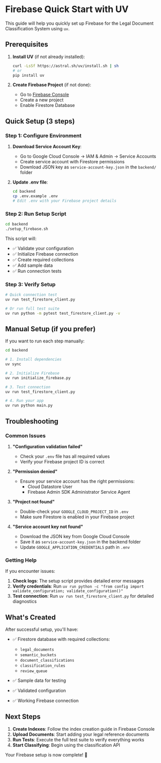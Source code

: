 # Firebase Quick Start with UV

This guide will help you quickly set up Firebase for the Legal Document Classification System using `uv`.

## Prerequisites

1. **Install UV** (if not already installed):
   ```bash
   curl -LsSf https://astral.sh/uv/install.sh | sh
   # or
   pip install uv
   ```

2. **Create Firebase Project** (if not done):
   - Go to [Firebase Console](https://console.firebase.google.com/)
   - Create a new project
   - Enable Firestore Database

## Quick Setup (3 steps)

### Step 1: Configure Environment

1. **Download Service Account Key**:
   - Go to Google Cloud Console → IAM & Admin → Service Accounts
   - Create service account with Firestore permissions
   - Download JSON key as `service-account-key.json` in the `backend/` folder

2. **Update .env file**:
   ```bash
   cd backend
   cp .env.example .env
   # Edit .env with your Firebase project details
   ```

### Step 2: Run Setup Script

```bash
cd backend
./setup_firebase.sh
```

This script will:
- ✅ Validate your configuration
- ✅ Initialize Firebase connection
- ✅ Create required collections
- ✅ Add sample data
- ✅ Run connection tests

### Step 3: Verify Setup

```bash
# Quick connection test
uv run test_firestore_client.py

# Or run full test suite
uv run python -m pytest test_firestore_client.py -v
```

## Manual Setup (if you prefer)

If you want to run each step manually:

```bash
cd backend

# 1. Install dependencies
uv sync

# 2. Initialize Firebase
uv run initialize_firebase.py

# 3. Test connection
uv run test_firestore_client.py

# 4. Run your app
uv run python main.py
```

## Troubleshooting

### Common Issues

1. **"Configuration validation failed"**
   - Check your `.env` file has all required values
   - Verify your Firebase project ID is correct

2. **"Permission denied"**
   - Ensure your service account has the right permissions:
     - Cloud Datastore User
     - Firebase Admin SDK Administrator Service Agent

3. **"Project not found"**
   - Double-check your `GOOGLE_CLOUD_PROJECT_ID` in `.env`
   - Make sure Firestore is enabled in your Firebase project

4. **"Service account key not found"**
   - Download the JSON key from Google Cloud Console
   - Save it as `service-account-key.json` in the backend folder
   - Update `GOOGLE_APPLICATION_CREDENTIALS` path in `.env`

### Getting Help

If you encounter issues:

1. **Check logs**: The setup script provides detailed error messages
2. **Verify credentials**: Run `uv run python -c "from config import validate_configuration; validate_configuration()"`
3. **Test connection**: Run `uv run test_firestore_client.py` for detailed diagnostics

## What's Created

After successful setup, you'll have:

- ✅ Firestore database with required collections:
  - `legal_documents`
  - `semantic_buckets`
  - `document_classifications`
  - `classification_rules`
  - `review_queue`

- ✅ Sample data for testing
- ✅ Validated configuration
- ✅ Working Firebase connection

## Next Steps

1. **Create Indexes**: Follow the index creation guide in Firebase Console
2. **Upload Documents**: Start adding your legal reference documents
3. **Run Tests**: Execute the full test suite to verify everything works
4. **Start Classifying**: Begin using the classification API

Your Firebase setup is now complete! 🎉